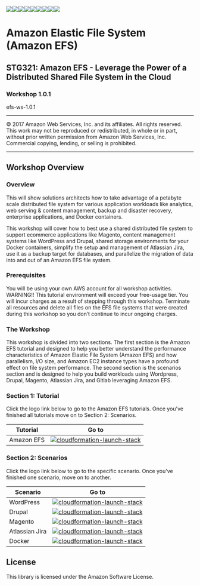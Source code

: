 ![](https://s3.amazonaws.com/aws-us-east-1/tutorial/AWS_logo_PMS_300x180.png)![](https://s3.amazonaws.com/aws-us-east-1/tutorial/100x100_benefit_available.png)![](https://s3.amazonaws.com/aws-us-east-1/tutorial/100x100_benefit_ingergration.png)![](https://s3.amazonaws.com/aws-us-east-1/tutorial/100x100_benefit_ecryption-lock.png)![](https://s3.amazonaws.com/aws-us-east-1/tutorial/100x100_benefit_fully-managed.png)![](https://s3.amazonaws.com/aws-us-east-1/tutorial/100x100_benefit_lowcost-affordable.png)![](https://s3.amazonaws.com/aws-us-east-1/tutorial/100x100_benefit_performance.png)![](https://s3.amazonaws.com/aws-us-east-1/tutorial/100x100_benefit_scalable.png)![](https://s3.amazonaws.com/aws-us-east-1/tutorial/100x100_benefit_storage.png)
# **Amazon Elastic File System (Amazon EFS)**

## STG321: Amazon EFS - Leverage the Power of a Distributed Shared File System in the Cloud

### Workshop 1.0.1

efs-ws-1.0.1

---

© 2017 Amazon Web Services, Inc. and its affiliates. All rights reserved. This work may not be  reproduced or redistributed, in whole or in part, without prior written permission from Amazon Web Services, Inc. Commercial copying, lending, or selling is prohibited.

---

## Workshop Overview

### Overview

This will show solutions architects how to take advantage of a petabyte scale distributed file system for various application workloads like analytics, web serving & content management, backup and disaster recovery, enterprise applications, and Docker containers.

This workshop will cover how to best use a shared distributed file system to support ecommerce applications like Magento, content management systems like WordPress and Drupal, shared storage environments for your Docker containers, simplify the setup and management of Atlassian Jira, use it as a backup target for databases, and parallelize the migration of data into and out of an Amazon EFS file system.

### Prerequisites

You will be using your own AWS account for all workshop activities.
WARNING!! This tutorial environment will exceed your free-usage tier. You will incur charges as a result of stepping through this workshop. Terminate all resources and delete all files on the EFS file systems that were created during this workshop so you don’t continue to incur ongoing charges.

### The Workshop

This workshop is divided into two sections. The first section is the Amazon EFS tutorial and designed to help you better understand the performance characteristics of Amazon Elastic File System (Amazon EFS) and how parallelism, I/O size, and Amazon EC2 instance types have a profound effect on file system performance. The second section is the scenarios section and is designed to help you build workloads using Wordpress, Drupal, Magento, Atlassian Jira, and Gitlab leveraging Amazon EFS.



### Section 1: Tutorial

Click the logo link below to go to the Amazon EFS tutorials. Once you've finished all tutorials move on to Section 2: Scenarios.


| Tutorial | Go to |
| --- | --- 
| Amazon EFS | [![cloudformation-launch-stack](https://s3.amazonaws.com/aws-us-east-1/tutorial/deploy_to_aws_20171004_v2.png)](https://github.com/aws-samples/amazon-efs-workshop/tree/master/tutorial) |



### Section 2: Scenarios

Click the logo link below to go to the specific scenario. Once you've finished one scenario, move on to another.

| Scenario | Go to |
| --- | --- 
| WordPress | [![cloudformation-launch-stack](https://s3.amazonaws.com/aws-us-east-1/tutorial/deploy_to_aws_20171004_v2.png)](https://github.com/aws-samples/amazon-efs-workshop/tree/master/scenarios/wordpress) |
| Drupal | [![cloudformation-launch-stack](https://s3.amazonaws.com/aws-us-east-1/tutorial/deploy_to_aws_20171004_v2.png)](https://github.com/aws-samples/amazon-efs-workshop/tree/master/scenarios/drupal) |
| Magento | [![cloudformation-launch-stack](https://s3.amazonaws.com/aws-us-east-1/tutorial/deploy_to_aws_20171004_v2.png)](https://github.com/aws-samples/amazon-efs-workshop/tree/master/scenarios/magento) |
| Atlassian Jira | [![cloudformation-launch-stack](https://s3.amazonaws.com/aws-us-east-1/tutorial/deploy_to_aws_20171004_v2.png)](https://github.com/aws-samples/amazon-efs-workshop/tree/master/scenarios/atlassian-jira) |
| Docker | [![cloudformation-launch-stack](https://s3.amazonaws.com/aws-us-east-1/tutorial/deploy_to_aws_20171004_v2.png)](https://github.com/aws-samples/amazon-efs-workshop/tree/master/scenarios/docker) |



## License

This library is licensed under the Amazon Software License.
